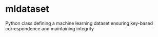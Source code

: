 # mldataset
Python class defining a machine learning dataset ensuring key-based correspondence and maintaining integrity
